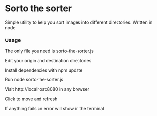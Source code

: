 # Sorto the sorter
Simple utility to help you sort images into different directories. Written in node

### Usage
The only file you need is sorto-the-sorter.js

Edit your origin and destination directories

Install dependencies with npm update

Run node sorto-the-sorter.js

Visit http://localhost:8080 in any browser

Click to move and refresh

If anything fails an error will show in the terminal